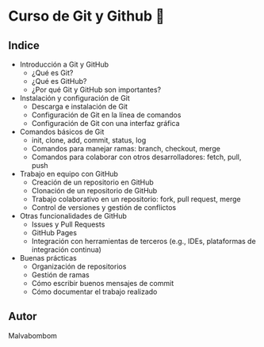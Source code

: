 # Curso de Git y Github 🐙

## Indice

* Introducción a Git y GitHub
  * ¿Qué es Git?
  * ¿Qué es GitHub?
  * ¿Por qué Git y GitHub son importantes?
* Instalación y configuración de Git
  * Descarga e instalación de Git
  * Configuración de Git en la línea de comandos
  * Configuración de Git con una interfaz gráfica
* Comandos básicos de Git
  * init, clone, add, commit, status, log
  * Comandos para manejar ramas: branch, checkout, merge
  * Comandos para colaborar con otros desarrolladores: fetch, pull, push
* Trabajo en equipo con GitHub
  * Creación de un repositorio en GitHub
  * Clonación de un repositorio de GitHub
  * Trabajo colaborativo en un repositorio: fork, pull request, merge
  * Control de versiones y gestión de conflictos
* Otras funcionalidades de GitHub
  * Issues y Pull Requests
  * GitHub Pages
  * Integración con herramientas de terceros (e.g., IDEs, plataformas de integración continua)
* Buenas prácticas
  * Organización de repositorios
  * Gestión de ramas
  * Cómo escribir buenos mensajes de commit
  * Cómo documentar el trabajo realizado



## Autor

Malvabombom
